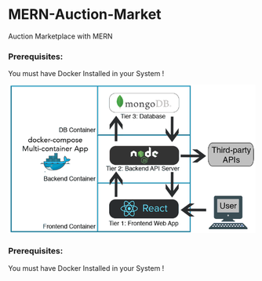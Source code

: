 # MERN-Auction-Market
Auction Marketplace with MERN

### Prerequisites:
You must have Docker Installed in your System !
 
![MERN DOCKER diagram](https://github.com/tony-xsr/MERN-Auction-Market/blob/bd164740cbd2e4a04ebc61d120d65d47ea81f816/documents/images/3-tier-diagram.png?raw=true)
### Prerequisites:

You must have Docker Installed in your System !